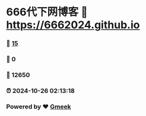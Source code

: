 # 666代下网博客 :link: https://6662024.github.io 
### :page_facing_up: [15](https://6662024.github.io/tag.html) 
### :speech_balloon: 0 
### :hibiscus: 12650 
### :alarm_clock: 2024-10-26 02:13:18 
### Powered by :heart: [Gmeek](https://github.com/Meekdai/Gmeek)
